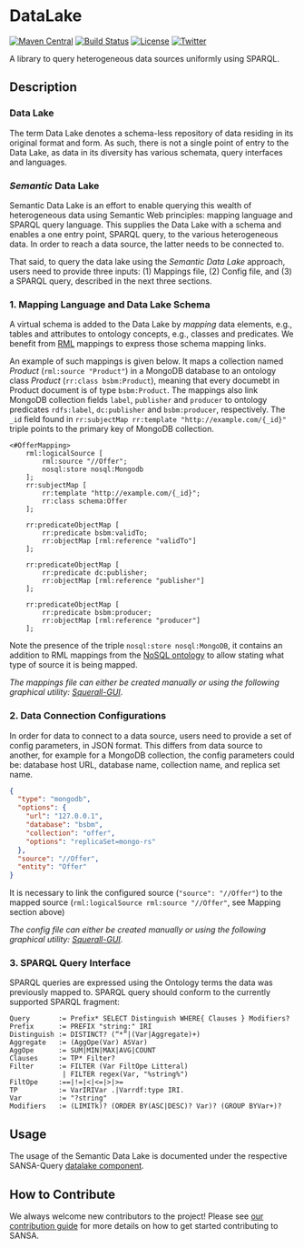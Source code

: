 # DataLake
[![Maven Central](https://maven-badges.herokuapp.com/maven-central/net.sansa-stack/sansa-datalake-parent_2.11/badge.svg)](https://maven-badges.herokuapp.com/maven-central/net.sansa-stack/sansa-datalake-parent_2.11)
[![Build Status](https://ci.aksw.org/jenkins/job/SANSA-ML/job/develop/badge/icon)](https://ci.aksw.org/jenkins/job/SANSA-DataLake//job/master/)
[![License](https://img.shields.io/badge/License-Apache%202.0-blue.svg)](https://opensource.org/licenses/Apache-2.0)
[![Twitter](https://img.shields.io/twitter/follow/SANSA_Stack.svg?style=social)](https://twitter.com/SANSA_Stack)

A library to query heterogeneous data sources uniformly using SPARQL.

## Description
### Data Lake
The term Data Lake denotes a schema-less repository of data residing in its original format and form. As such, there is not a single point of entry to the Data Lake, as data in its diversity has various schemata, query interfaces and languages.

### _Semantic_ Data Lake
Semantic Data Lake is an effort to enable querying this wealth of heterogeneous data using Semantic Web principles: mapping language and  SPARQL query language. This supplies the Data Lake with a schema and enables a one entry point, SPARQL query, to the various heterogeneous data. In order to reach a data source, the latter needs to be connected to.

That said, to query the data lake using the _Semantic Data Lake_ approach, users need to provide three inputs: (1) Mappings file, (2) Config file, and (3) a SPARQL query, described in the next three sections.

### 1. Mapping Language and Data Lake Schema
A virtual schema is added to the Data Lake by _mapping_ data elements, e.g., tables and attributes to ontology concepts, e.g., classes and predicates. We benefit from [RML](http://rml.io/) mappings to express those schema mapping links.

An example of such mappings is given below. It maps a collection named _Product_ (`rml:source "Product"`) in a MongoDB database to an ontology class _Product_ (`rr:class bsbm:Product`), meaning that every documebt in Product document is of type `bsbm:Product`. The mappings also link MongoDB collection fields `label`, `publisher` and `producer` to ontology predicates `rdfs:label`, `dc:publisher` and `bsbm:producer`, respectively. The `_id` field found in `rr:subjectMap rr:template "http://example.com/{_id}"` triple points to the primary key of MongoDB collection.

```
<#OfferMapping>
	rml:logicalSource [
		rml:source "//Offer";
		nosql:store nosql:Mongodb
	];
	rr:subjectMap [
		rr:template "http://example.com/{_id}";
		rr:class schema:Offer
	];

	rr:predicateObjectMap [
		rr:predicate bsbm:validTo;
		rr:objectMap [rml:reference "validTo"]
	];

	rr:predicateObjectMap [
		rr:predicate dc:publisher;
		rr:objectMap [rml:reference "publisher"]
	];

	rr:predicateObjectMap [
		rr:predicate bsbm:producer;
		rr:objectMap [rml:reference "producer"]
	];
```

Note the presence of the triple `nosql:store nosql:MongoDB`, it contains an addition to RML mappings from the [NoSQL ontology](http://purl.org/db/nosql#) to allow stating what type of source it is being mapped.

_The mappings file can either be created manually or using the following graphical utility: [Squerall-GUI](https://github.com/EIS-Bonn/Squerall-GUI)_.

### 2. Data Connection Configurations
In order for data to connect to a data source, users need to provide a set of config parameters, in JSON format. This differs from data source to another, for example for a MongoDB collection, the config parameters could be: database host URL, database name, collection name, and replica set name.

```JSON
{
  "type": "mongodb",
  "options": {
    "url": "127.0.0.1",
    "database": "bsbm",
    "collection": "offer",
    "options": "replicaSet=mongo-rs"
  },
  "source": "//Offer",
  "entity": "Offer"
}
```

It is necessary to link the configured source (`"source": "//Offer"`)  to the mapped source (`rml:logicalSource rml:source "//Offer"`, see Mapping section above)

_The config file can either be created manually or using the following graphical utility: [Squerall-GUI](https://github.com/EIS-Bonn/Squerall-GUI)_.

### 3. SPARQL Query Interface
SPARQL queries are expressed using the Ontology terms the data was previously mapped to. SPARQL query should conform to the currently supported SPARQL fragment:

```SPARQL
Query       := Prefix* SELECT Distinguish WHERE{ Clauses } Modifiers?
Prefix      := PREFIX "string:" IRI
Distinguish := DISTINCT? (“*”|(Var|Aggregate)+)
Aggregate   := (AggOpe(Var) ASVar)
AggOpe      := SUM|MIN|MAX|AVG|COUNT
Clauses     := TP* Filter?
Filter      := FILTER (Var FiltOpe Litteral)
             | FILTER regex(Var, "%string%")
FiltOpe     :==|!=|<|<=|>|>=
TP          := VarIRIVar .|Varrdf:type IRI.
Var         := "?string"
Modifiers   := (LIMITk)? (ORDER BY(ASC|DESC)? Var)? (GROUP BYVar+)?
```

## Usage
The usage of the Semantic Data Lake is documented under the respective SANSA-Query [datalake component](https://github.com/SANSA-Stack/SANSA-Query/tree/feature/datalake/sansa-query-spark/src/main/scala/net/sansa_stack/query/spark/datalake).

## How to Contribute
We always welcome new contributors to the project! Please see [our contribution guide](http://sansa-stack.net/contributing-to-sansa/) for more details on how to get started contributing to SANSA.

